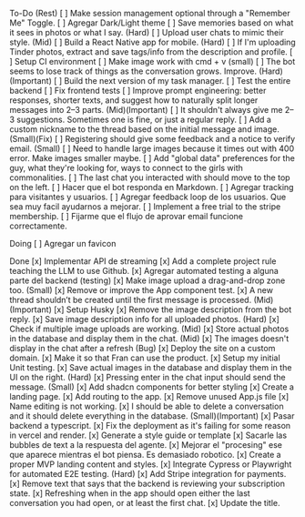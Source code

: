To-Do (Rest)
[ ] Make session management optional through a "Remember Me" Toggle.
[ ] Agregar Dark/Light theme
[ ] Save memories based on what it sees in photos or what I say. (Hard)
[ ] Upload user chats to mimic their style. (Mid)
[ ] Build a React Native app for mobile. (Hard)
[ ] If I'm uploading Tinder photos, extract and save tags/info from the description and profile.
[ ] Setup CI environment
[ ] Make image work with cmd + v (small) 
[ ] The bot seems to lose track of things as the conversation grows. Improve. (Hard)(Important)
[ ] Build the next version of my task manager.
[ ] Test the entire backend
[ ] Fix frontend tests
[ ] Improve prompt engineering: better responses, shorter texts, and suggest how to naturally split longer messages into 2–3 parts. (Mid)(Important)
[ ] It shouldn't always give me 2–3 suggestions. Sometimes one is fine, or just a regular reply.
[ ] Add a custom nickname to the thread based on the initial message and image. (Small)(Fix)
[ ] Registering should give some feedback and a notice to verify email. (Small)
[ ] Need to handle large images because it times out with 400 error. Make images smaller maybe.
[ ] Add "global data" preferences for the guy, what they're looking for, ways to connect to the girls with commonalities.
[ ] The last chat you interacted with should move to the top on the left.
[ ] Hacer que el bot responda en Markdown.
[ ] Agregar tracking para visitantes y usuarios.
[ ] Agregar feedback loop de los usuarios. Que sea muy facil ayudarnos a mejorar.
[ ] Implement a free trial to the stripe membership.
[ ] Fijarme que el flujo de aprovar email funcione correctamente.

Doing
[ ] Agregar un favicon

Done
[x] Implementar API de streaming
[x] Add a complete project rule teaching the LLM to use Github.
[x] Agregar automated testing a alguna parte del backend (testing)
[x] Make image upload a drag-and-drop zone too. (Small)
[x] Remove or improve the App component test.
[x] A new thread shouldn’t be created until the first message is processed. (Mid)(Important)
[x] Setup Husky
[x] Remove the image description from the bot reply.
[x] Save image description info for all uploaded photos. (Hard)
[x] Check if multiple image uploads are working. (Mid)
[x] Store actual photos in the database and display them in the chat. (Mid)
[x] The images doesn't display in the chat after a refresh (Bug)
[x] Deploy the site on a custom domain.
[x] Make it so that Fran can use the product.
[x] Setup my initial Unit testing.
[x] Save actual images in the database and display them in the UI on the right. (Hard)
[x] Pressing enter in the chat input should send the message. (Small)
[x] Add shadcn components for better styling
[x] Create a landing page.
[x] Add routing to the app.
[x] Remove unused App.js file
[x] Name editing is not working.
[x] I should be able to delete a conversation and it should delete everything in the database. (Small)(Important)
[x] Pasar backend a typescript.
[x] Fix the deployment as it's failing for some reason in vercel and render.
[x] Generate a style guide or template
[x] Sacarle las bubbles de text a la respuesta del agente.
[x] Mejorar el "procesing" ese que aparece mientras el bot piensa. Es demasiado robotico.
[x] Create a proper MVP landing content and styles.
[x] Integrate Cypress or Playwright for automated E2E testing. (Hard)
[x] Add Stripe integration for payments.
[x] Remove text that says that the backend is reviewing your subscription state.
[x] Refreshing when in the app should open either the last conversation you had open, or at least the first chat.
[x] Update the title.
